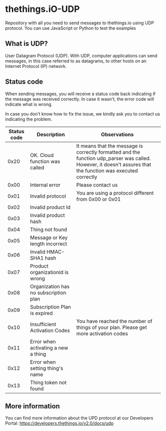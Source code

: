 # thethings.iO-UDP
Repository with all you need to send messages to thethings.io using UDP protocol. You can use JavaScript or Python to test the examples

## What is UDP?

User Datagram Protocol (UDP). With UDP, computer applications can send messages, in this case referred to as datagrams, to other hosts on an Internet Protocol (IP) network.

## Status code

When sending messages, you will receive a status code back indicating if the message was received correctly. In case it wasn't, the error code will indicate what is wrong.

In case you don't know how to fix the issue, we kindly ask you to contact us indicating the problem.

| Status code | Description | Observations |
| ------------- | ------------- |------|
|0x20 |	OK. Cloud function was called | It means that the message is correctly formatted and the function udp_parser was called. However, it doesn't assures that the function was executed correctly |
|0x00 |	Internal error | Please contact us |
|0x01 |	Invalid protocol | You are using a protocol different from 0x00 or 0x01 |
|0x02 |	Invalid product Id | |
|0x03 |	Invalid product hash | |
|0x04 |	Thing not found | |
|0x05 |	Message or Key length incorrect | |
|0x06 |	Invalid HMAC-SHA1 hash | |
|0x07 |	Product organizationId is wrong | |
|0x08 |	Organization has no subscription plan| |
|0x09 |	Subscription Plan is expired | |
|0x10 |	Insufficient Activation Codes | You have reached the number of things of your plan. Please get more activation codes |
|0x11 |	Error when activating a new a thing| |
|0x12 |	Error when setting thing's name | |
|0x13 |	Thing token not found | |


## More information

You can find more information about the UPD protocol at our Developers Portal: https://developers.thethings.io/v2.0/docs/udp
